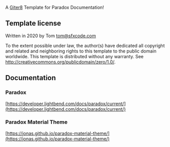 A [Giter8][g8] Template for Paradox Documentation!

Template license
----------------
Written in 2020 by Tom tom@sfxcode.com

To the extent possible under law, the author(s) have dedicated all copyright and related
and neighboring rights to this template to the public domain worldwide.
This template is distributed without any warranty. See <http://creativecommons.org/publicdomain/zero/1.0/>.

[g8]: http://www.foundweekends.org/giter8/

## Documentation

### Paradox
[https://developer.lightbend.com/docs/paradox/current/](https://developer.lightbend.com/docs/paradox/current/)

### Paradox Material Theme
[https://jonas.github.io/paradox-material-theme/](https://jonas.github.io/paradox-material-theme/)